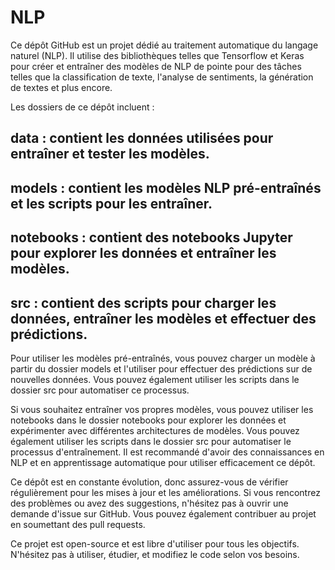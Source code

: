 # NLP
Ce dépôt GitHub est un projet dédié au traitement automatique du langage naturel (NLP). Il utilise des bibliothèques telles que Tensorflow et Keras pour créer et entraîner des modèles de NLP de pointe pour des tâches telles que la classification de texte, l'analyse de sentiments, la génération de textes et plus encore.

Les dossiers de ce dépôt incluent :

## data : contient les données utilisées pour entraîner et tester les modèles.
## models : contient les modèles NLP pré-entraînés et les scripts pour les entraîner.
## notebooks : contient des notebooks Jupyter pour explorer les données et entraîner les modèles.
## src : contient des scripts pour charger les données, entraîner les modèles et effectuer des prédictions.

Pour utiliser les modèles pré-entraînés, vous pouvez charger un modèle à partir du dossier models et l'utiliser pour effectuer des prédictions sur de nouvelles données. Vous pouvez également utiliser les scripts dans le dossier src pour automatiser ce processus.

Si vous souhaitez entraîner vos propres modèles, vous pouvez utiliser les notebooks dans le dossier notebooks pour explorer les données et expérimenter avec différentes architectures de modèles. Vous pouvez également utiliser les scripts dans le dossier src pour automatiser le processus d'entraînement. Il est recommandé d'avoir des connaissances en NLP et en apprentissage automatique pour utiliser efficacement ce dépôt.

Ce dépôt est en constante évolution, donc assurez-vous de vérifier régulièrement pour les mises à jour et les améliorations. Si vous rencontrez des problèmes ou avez des suggestions, n'hésitez pas à ouvrir une demande d'issue sur GitHub. Vous pouvez également contribuer au projet en soumettant des pull requests.

Ce projet est open-source et est libre d'utiliser pour tous les objectifs. N'hésitez pas à utiliser, étudier, et modifiez le code selon vos besoins.


